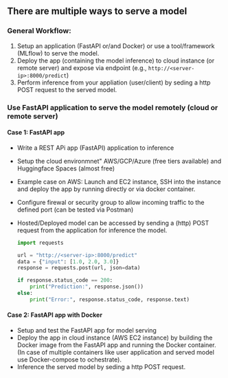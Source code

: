 ## There are multiple ways to serve a model

### General Workflow:
1. Setup an application (FastAPI or/and Docker) or use a tool/framework (MLflow) to serve the model.
2. Deploy the app (containing the model inference) to cloud instance (or remote server) and expose via endpoint (e.g., `http://<server-ip>:8000/predict`)
3. Perform inference from your appliation (user/client) by seding a http POST request to the served model.







### Use FastAPI application to serve the model remotely (cloud or remote server)

#### Case 1: FastAPI app

- Write a REST APi app (FastAPI) application to inference 
- Setup the cloud environmnet" AWS/GCP/Azure (free tiers available) and Huggingface Spaces (almost free)
- Example case on AWS: Launch and EC2 instance, SSH into the instance and deploy the app by running directly or via docker container.
- Configure firewal or security group to allow incoming traffic to the defined port (can be tested via Postman)
- Hosted/Deployed model can be accessed by sending a (http) POST request from the application for inference the model.

    ```python
    import requests

    url = "http://<server-ip>:8000/predict"
    data = {"input": [1.0, 2.0, 3.0]}
    response = requests.post(url, json=data)

    if response.status_code == 200:
        print("Prediction:", response.json())
    else:
        print("Error:", response.status_code, response.text)
    ```

#### Case 2: FastAPI app with Docker

- Setup and test the FastAPI app for model serving
- Deploy the app in cloud instance (AWS EC2 instance) by building the Docker image from the FastAPI app and running the Docker container. (In case of multiple containers like user application and served model use Docker-compose to ochestrate).
- Inference the served model by seding a http POST request.
